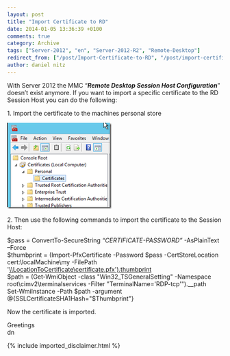 ```yaml
---
layout: post
title: "Import Certificate to RD"
date: 2014-01-05 13:36:39 +0100
comments: true
category: Archive
tags: ["Server-2012", "en", "Server-2012-R2", "Remote-Desktop"]
redirect_from: ["/post/Import-Certificate-to-RD", "/post/import-certificate-to-rd"]
author: daniel nitz
---
```

<!-- more -->
<p>With Server 2012 the MMC “<strong><em>Remote Desktop Session Host Configuration</em></strong>” doesn’t exist anymore. If you want to import a specific certificate to the RD Session Host you can do the following:</p>  <p>1. Import the certificate to the machines personal store</p>  <p><a href="/assets/archive/image_614.png"><img title="image" style="border-top: 0px; border-right: 0px; background-image: none; border-bottom: 0px; padding-top: 0px; padding-left: 0px; margin: 0px; border-left: 0px; display: inline; padding-right: 0px" border="0" alt="image" src="/assets/archive/image_thumb_612.png" width="244" height="201" /></a></p>  <p>2. Then use the following commands to import the certificate to the Session Host:</p>  <p>$pass = ConvertTo-SecureString <em>“CERTIFICATE-PASSWORD”</em> -AsPlainText –Force    <br />$thumbprint = (Import-PfxCertificate -Password $pass -CertStoreLocation cert:\localMachine\my -FilePath '<a href="file://\\LocationToCertificate\certificate.pfx').thumbprint">\\LocationToCertificate\certificate.pfx').thumbprint</a>    <br />$path = (Get-WmiObject -class &quot;Win32_TSGeneralSetting&quot; -Namespace root\cimv2\terminalservices -Filter &quot;TerminalName='RDP-tcp'&quot;).__path    <br />Set-WmiInstance -Path $path -argument @{SSLCertificateSHA1Hash=&quot;$Thumbprint&quot;}</p>  <p>Now the certificate is imported.</p>  <p>Greetings   <br />dn</p>
{% include imported_disclaimer.html %}
